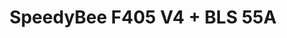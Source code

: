 ---
color: green
category: Stacks
group: undefined
visible: true
order: 9
title: SpeedyBee F405 V4 + BLS 55A
link: https://www.speedybee.com/speedybee-f405-v4-bls-55a-30x30-fc-esc-stack/
img: /uploads/builds/5inch-beginner/stacks-speedybee-f405-v4-bls-55a.jpg
text: The V3 used to be on this list, but I took it down after hardware issues came up that couldn't be fixed in software. The V4 addressed most of them after they talked with the devs, so I'm comfortable recommending it again. It's a pretty solid stack, with higher-end specs for a decently low price
info:
  - $69.99
  - 30x30
  - STM32F405<MCU>
  - ICM42688P<IMU>
  - 6 UARTs
  - 16MB Blackbox
  - 5V 3A
  - 9V 3A
  - 55A Nominal
  - 70A Peak
  - 34g
---